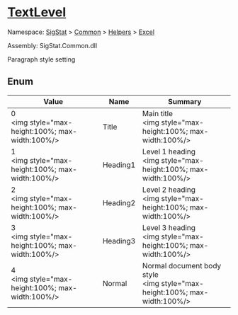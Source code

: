 # [TextLevel](./TextLevel.md)
Namespace: [SigStat]() > [Common](./../../README.md) > [Helpers](./../README.md) > [Excel](./README.md)

Assembly: SigStat.Common.dll


Paragraph style setting

##	Enum

| Value | Name | Summary | 
| --- | --- | --- | 
| 0<div style="pointer-events:none; cursor:default; width=200"><img style="max-height:100%; max-width:100%/></div>| Title| Main title<div style="pointer-events:none; cursor:default; width=200"><img style="max-height:100%; max-width:100%/></div>| <br>
| 1<div style="pointer-events:none; cursor:default; width=200"><img style="max-height:100%; max-width:100%/></div>| Heading1| Level 1 heading<div style="pointer-events:none; cursor:default; width=200"><img style="max-height:100%; max-width:100%/></div>| <br>
| 2<div style="pointer-events:none; cursor:default; width=200"><img style="max-height:100%; max-width:100%/></div>| Heading2| Level 2 heading<div style="pointer-events:none; cursor:default; width=200"><img style="max-height:100%; max-width:100%/></div>| <br>
| 3<div style="pointer-events:none; cursor:default; width=200"><img style="max-height:100%; max-width:100%/></div>| Heading3| Level 3 heading<div style="pointer-events:none; cursor:default; width=200"><img style="max-height:100%; max-width:100%/></div>| <br>
| 4<div style="pointer-events:none; cursor:default; width=200"><img style="max-height:100%; max-width:100%/></div>| Normal| Normal document body style<div style="pointer-events:none; cursor:default; width=200"><img style="max-height:100%; max-width:100%/></div>| <br>


